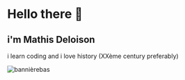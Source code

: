# Hello there 👋
## i'm Mathis Deloison 
i learn coding and i love history (XXème century preferably)


![bannièrebas](foxysoldier/foxysoldier/assets/bannièrebas.jpg)
